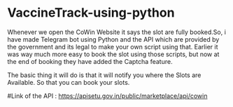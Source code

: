 <h1> VaccineTrack-using-python </h1>


Whenever we open the CoWin Website it says the slot are fully booked.So, i have made Telegram bot using Python and the API which are provided by the government and its legal to make your own script using that. Earlier it was way much more easy to book the slot using those scripts, but now at the end of booking they have added the Captcha feature.

The basic thing it will do is that it will notify you where the Slots are Available. So that you can book your slots.


#Link of the API : https://apisetu.gov.in/public/marketplace/api/cowin
